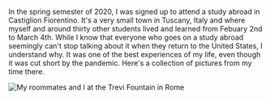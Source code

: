 In the spring semester of 2020, I was signed up to attend a study abroad in Castiglion Fiorentino. It's a very small town in Tuscany, Italy and where myself and around thirty other students lived and learned from Febuary 2nd to March 4th. While I know that everyone who goes on a study abroad seemingly can't stop talking about it when they return to the United States, I understand why. It was one of the best experiences of my life, even though it was cut short by the pandemic. Here's a collection of pictures from my time there. 

![My roommates and I at the Trevi Fountain in Rome](About-Me/Italy/IMG_2256.jpg)
